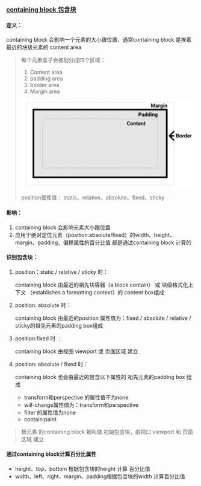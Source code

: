 ### [containing block  包含块](https://developer.mozilla.org/en-US/docs/Web/CSS/Containing_block)

#### 定义：

containing block 会影响一个元素的大小跟位置，通常containing block 是挨着最近的块级元素的 content area

> 每个元素盒子会被划分成四个区域：
>
> 1. Content area
> 2. padding area
> 3. border area
> 4. Margin area
>
> ![image-20200901150940798](../../../../image/image-20200901150940798.png)
>
> position属性值： static、relative、absolute、fixed、sticky

#### 影响：

1. containing block 会影响元素大小跟位置
2. 应用于绝对定位元素（position:absolute/fixed）的width、height、margin、padding、偏移属性的百分比值 都是通过containing block 计算的

#### 识别包含块：

1. position：static / relative / sticky 时：

   containing block 由最近的祖先块容器（a block contain） 或  块级格式化上下文 （establishes a formatting context）的 content box组成

2. position: absolute 时：

   containing block 由最近的position 属性值为：fixed / absolute / relative / sticky的祖先元素的padding box组成

3. position:fixed 时 ：

   containing block 由视图 viewport 或 页面区域 建立

4. position: absolute / fixed 时：

   containing block 也会由最近的包含以下属性的 祖先元素的padding box 组成

   - transform和perspective 的属性值不为none
   - will-change属性值为：transform和perspective
   - filter 的属性值为none
   - contain:paint

> 根元素<html> 的containing block 被叫做 初始包含块，由视口 viewport 和 页面区域 建立

#### 通过containing block计算百分比属性

- height、top、bottom 根据包含块的height 计算 百分比值
- width、left、right、margin、padding根据包含块的width 计算百分比值 